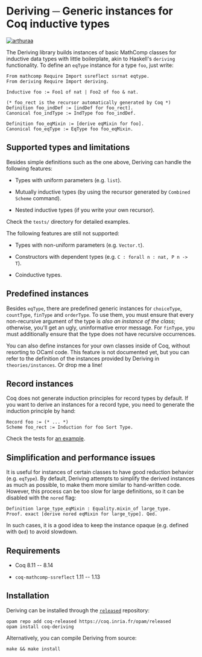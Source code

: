 # Deriving ─ Generic instances for Coq inductive types

[![arthuraa](https://circleci.com/gh/arthuraa/deriving.svg?style=shield)](https://circleci.com/gh/arthuraa/deriving/tree/master)

The Deriving library builds instances of basic MathComp classes for inductive
data types with little boilerplate, akin to Haskell's `deriving` functionality.
To define an `eqType` instance for a type `foo`, just write:

    From mathcomp Require Import ssreflect ssrnat eqtype.
    From deriving Require Import deriving.

    Inductive foo := Foo1 of nat | Foo2 of foo & nat.

    (* foo_rect is the recursor automatically generated by Coq *)
    Definition foo_indDef := [indDef for foo_rect].
    Canonical foo_indType := IndType foo foo_indDef.

    Definition foo_eqMixin := [derive eqMixin for foo].
    Canonical foo_eqType := EqType foo foo_eqMixin.

## Supported types and limitations

Besides simple definitions such as the one above, Deriving can handle the
following features:

- Types with uniform parameters (e.g. `list`).

- Mutually inductive types (by using the recursor generated by `Combined Scheme`
  command).

- Nested inductive types (if you write your own recursor).

Check the `tests/` directory for detailed examples.

The following features are still not supported:

- Types with non-uniform parameters (e.g. `Vector.t`).

- Constructors with dependent types (e.g. `C : forall n : nat, P n -> T`).

- Coinductive types.

## Predefined instances

Besides `eqType`, there are predefined generic instances for `choiceType`,
`countType`, `finType` and `orderType`.  To use them, you must ensure that every
non-recursive argument of the type is _also an instance of the class_;
otherwise, you'll get an ugly, uninformative error message.  For `finType`, you
must additionally ensure that the type does not have recursive occurrences.

You can also define instances for your own classes inside of Coq, without
resorting to OCaml code.  This feature is not documented yet, but you can refer
to the definition of the instances provided by Deriving in
`theories/instances`. Or drop me a line!

## Record instances

Coq does not generate induction principles for record types by default.  If you
want to derive an instances for a record type, you need to generate the
induction principle by hand:

    Record foo := (* ... *)
    Scheme foo_rect := Induction for foo Sort Type.

Check the tests for [an example](tests/records.v).

## Simplification and performance issues

It is useful for instances of certain classes to have good reduction behavior
(e.g. `eqType`).  By default, Deriving attempts to simplify the derived
instances as much as possible, to make them more similar to hand-written code.
However, this process can be too slow for large definitions, so it can be
disabled with the `nored` flag:

    Definition large_type_eqMixin : Equality.mixin_of large_type.
    Proof. exact [derive nored eqMixin for large_type]. Qed.

In such cases, it is a good idea to keep the instance opaque (e.g. defined with
`Qed`) to avoid slowdown.

## Requirements

- Coq 8.11 -- 8.14

- `coq-mathcomp-ssreflect` 1.11 -- 1.13

## Installation

Deriving can be installed through the
[`released`](https://coq.inria.fr/opam/released/README.md) repository:

```shell
opam repo add coq-released https://coq.inria.fr/opam/released
opam install coq-deriving
```

Alternatively, you can compile Deriving from source:

```shell
make && make install
```
